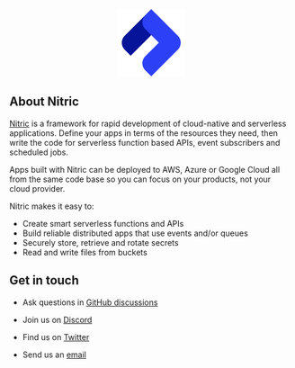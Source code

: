 <p align="center">
  <a href="https://nitric.io">
    <img src="https://raw.githubusercontent.com/nitrictech/nitric/develop/docs/assets/nitric-logo.svg" width="120" alt="Nitric Logo"/>
  </a>
</p>

## About Nitric

[Nitric](https://nitric.io) is a framework for rapid development of cloud-native and serverless applications. Define your apps in terms of the resources they need, then write the code for serverless function based APIs, event subscribers and scheduled jobs.

Apps built with Nitric can be deployed to AWS, Azure or Google Cloud all from the same code base so you can focus on your products, not your cloud provider.

Nitric makes it easy to:

- Create smart serverless functions and APIs
- Build reliable distributed apps that use events and/or queues
- Securely store, retrieve and rotate secrets
- Read and write files from buckets

## Get in touch

- Ask questions in [GitHub discussions](https://github.com/nitrictech/nitric/discussions)

- Join us on [Discord](https://discord.gg/Webemece5C)

- Find us on [Twitter](https://twitter.com/nitric_io)

- Send us an [email](mailto:maintainers@nitric.io)
